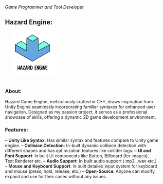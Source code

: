 *Game Programmer and Tool Developer*

<style>
.float-middle {
  float: middle;
  width: 150px;
  margin-left: 15px;
  margin-bottom: 10px;
}
</style>

## Hazard Engine:

<img src="../assets/images/hazard_engine.png" alt="Hazard Engine" class="float-middle">

### About:
Hazard Game Engine, meticulously crafted in C++, draws inspiration from Unity Engine seamlessly incorporating familiar syntaxes for enhanced user navigation. Designed as my passion project, it serves as a professional showcase of skills, offering a dynamic 2D game development environment.

### Features:
– **Unity Like Syntax**: Has similar syntax and features compare to Unity game engine.
– **Collision Detection**: In-built dynamic collision detection with different shapes and has optimization features like collider tags.
– **UI and Font Support**: In built UI components like Button, Billboard (for images), Text Renderer etc.
– **Audio Support**: In built audio support (.mp3, .wav etc.)
– **Mouse and Keyboard Support**: In built detailed input system for keyboard and mouse (press, hold, release, etc.)
– **Open-Source**: Anyone can modify, expand and use for their cases without any issues.